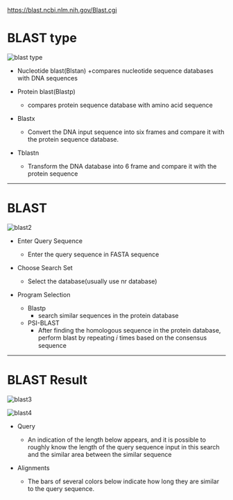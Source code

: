 https://blast.ncbi.nlm.nih.gov/Blast.cgi




# BLAST type

![blast type](https://user-images.githubusercontent.com/80435292/155930873-8042f9c6-e2ac-4014-8d68-c393e6c04942.png)

+ Nucleotide blast(Blstan)
  +compares nucleotide sequence databases with DNA sequences 
  
+ Protein blast(Blastp)
  + compares protein sequence database with amino acid sequence
  
+ Blastx
  + Convert the DNA input sequence into six frames and compare it with the protein sequence database.
  
+ Tblastn
  + Transform the DNA database into 6 frame and compare it with the protein sequence


------------------------
# BLAST

![blast2](https://user-images.githubusercontent.com/80435292/155930875-161351fe-d712-430c-80ee-1633de74b7a6.png)

+ Enter Query Sequence
  + Enter the query sequence in FASTA sequence

+ Choose Search Set
  + Select the database(usually use nr database)

+ Program Selection
  + Blastp
    + search similar sequences in the protein database
  + PSI-BLAST 
    + After finding the homologous sequence in the protein database, perform blast by repeating 𝑖 times based on the consensus sequence




----------------------------------

# BLAST Result


![blast3](https://user-images.githubusercontent.com/80435292/155930879-05dc116d-579c-418a-b278-d4c086bd30d1.png)




![blast4](https://user-images.githubusercontent.com/80435292/155930880-4c9d5470-589e-4b45-89a6-07c470389950.png)


+ Query
  + An indication of the length below appears, and it is possible to roughly know the length of the query sequence input in this search and the similar area between the similar sequence

+ Alignments
  + The bars of several colors below indicate how long they are similar to the query sequence.



